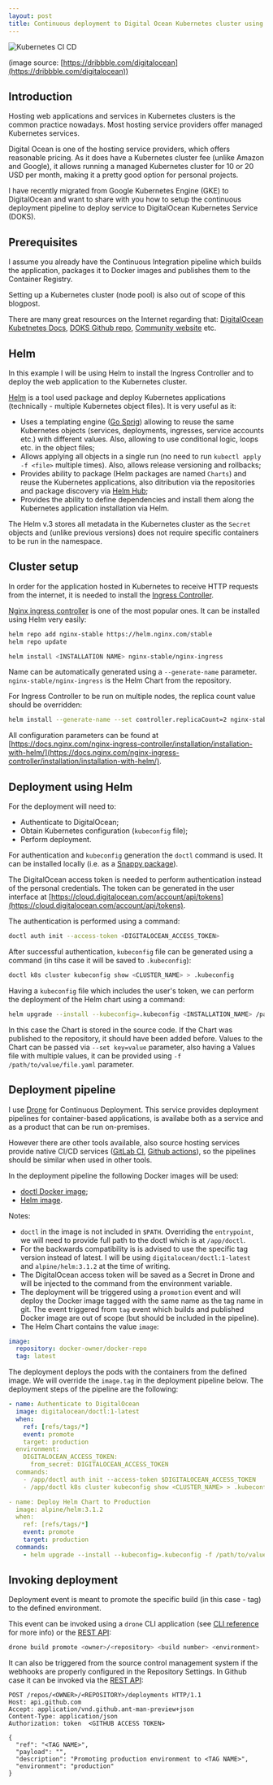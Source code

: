 ```yaml
---
layout: post
title: Continuous deployment to Digital Ocean Kubernetes cluster using Drone and Helm
---
```


<img src="{{ '/assets/img/posts/2020/k8s.jpg' | prepend:site.baseurl }}" alt="Kubernetes CI CD" class="img-responsive img-rounded" />

(image source: [https://dribbble.com/digitalocean](https://dribbble.com/digitalocean))

## Introduction

Hosting web applications and services in Kubernetes clusters is the common practice nowadays. Most hosting service providers offer managed Kubernetes services.

Digital Ocean is one of the hosting service providers, which offers reasonable pricing. As it does have a Kubernetes cluster fee (unlike Amazon and Google), it allows running a managed Kubernetes cluster for 10 or 20 USD per month, making it a pretty good option for personal projects.

I have recently migrated from Google Kubernetes Engine (GKE) to DigitalOcean and want to share with you how to setup the continuous deployment pipeline to deploy service to DigitalOcean Kubernetes Service (DOKS).

## Prerequisites

I assume you already have the Continuous Integration pipeline which builds the application, packages it to Docker images and publishes them to the Container Registry.

Setting up a Kubernetes cluster (node pool) is also out of scope of this blogpost.

There are many great resources on the Internet regarding that: [DigitalOcean Kubetnetes Docs](https://www.digitalocean.com/docs/kubernetes/), [DOKS Github repo](https://github.com/digitalocean/DOKS), [Community website](https://www.digitalocean.com/community) etc.

## Helm

In this example I will be using Helm to install the Ingress Controller and to deploy the web application to the Kubernetes cluster.

[Helm](https://helm.sh/) is a tool used package and deploy Kubernetes applications (technically - multiple Kubernetes object files). It is very useful as it:

* Uses a templating engine ([Go Sprig](https://masterminds.github.io/sprig/)) allowing to reuse the same Kubernetes objects (services, deployments, ingresses, service accounts etc.) with different values. Also, allowing to use conditional logic, loops etc. in the object files;
* Allows applying all objects in a single run (no need to run `kubectl apply -f <file>` multiple times). Also, allows release versioning and rollbacks;
* Provides ability to package (Helm packages are named `Charts`) and reuse the Kubernetes applications, also ditribution via the repositories and package discovery via [Helm Hub](https://hub.helm.sh/);
* Provides the ability to define dependencies and install them along the Kubernetes application installation via Helm.

The Helm v.3 stores all metadata in the Kubernetes cluster as the `Secret` objects and (unlike previous versions) does not require specific containers to be run in the namespace.

## Cluster setup

In order for the application hosted in Kubernetes to receive HTTP requests from the internet, it is needed to install the [Ingress Controller](https://kubernetes.io/docs/concepts/services-networking/ingress-controllers/).

[Nginx ingress controller](https://docs.nginx.com/nginx-ingress-controller/overview/) is one of the most popular ones. It can be installed using Helm very easily:

```bash
helm repo add nginx-stable https://helm.nginx.com/stable
helm repo update

helm install <INSTALLATION NAME> nginx-stable/nginx-ingress
```

Name can be automatically generated using a `--generate-name` parameter. `nginx-stable/nginx-ingress` is the Helm Chart from the repository.

For Ingress Controller to be run on multiple nodes, the replica count value should be overridden:

```bash
helm install --generate-name --set controller.replicaCount=2 nginx-stable/nginx-ingress
```

All configuration parameters can be found at [https://docs.nginx.com/nginx-ingress-controller/installation/installation-with-helm/](https://docs.nginx.com/nginx-ingress-controller/installation/installation-with-helm/).

## Deployment using Helm

For the deployment will need to:

* Authenticate to DigitalOcean;
* Obtain Kubernetes configuration (`kubeconfig` file);
* Perform deployment.

For authentication and `kubeconfig` generation the `doctl` command is used. It can be installed locally (i.e. as a [Snappy package](https://snapcraft.io/doctl)).

The DigitalOcean access token is needed to perform authentication instead of the personal credentials. The token can be generated in the user interface at [https://cloud.digitalocean.com/account/api/tokens](https://cloud.digitalocean.com/account/api/tokens).

The authentication is performed using a command:

```bash
doctl auth init --access-token <DIGITALOCEAN_ACCESS_TOKEN>
```

After successful authentication, `kubeconfig` file can be generated using a command (in tihs case it will be saved to `.kubeconfig`):

```bash
doctl k8s cluster kubeconfig show <CLUSTER_NAME> > .kubeconfig
```

Having a `kubeconfig` file which includes the user's token, we can perform the deployment of the Helm chart using a command:

```bash
helm upgrade --install --kubeconfig=.kubeconfig <INSTALLATION_NAME> /path/to/helm/chart
```

In this case the Chart is stored in the source code. If the Chart was published to the repository, it should have been added before.
Values to the Chart can be passed via `--set key=value` parameter, also having a Values file with multiple values, it can be provided using `-f /path/to/value/file.yaml` parameter.

## Deployment pipeline

I use [Drone](https://drone.io/) for Continuous Deployment. This service provides deployment pipelines for container-based applications, is availabe both as a service and as a product that can be run on-premises.

However there are other tools available, also source hosting services provide native CI/CD services ([GitLab CI](https://docs.gitlab.com/ee/ci/), [Github actions](https://github.com/features/actions)), so the pipelines should be similar when used in other tools.

In the deployment pipeline the following Docker images will be used:

* [doctl Docker image](https://hub.docker.com/r/digitalocean/doctl);
* [Helm image](https://hub.docker.com/r/alpine/helm).

Notes:

* `doctl` in the image is not included in `$PATH`. Overriding the `entrypoint`, we will need to provide full path to the doctl which is at `/app/doctl`.
* For the backwards compatibility is is advised to use the specific tag version instead of latest. I will be using `digitalocean/doctl:1-latest` and `alpine/helm:3.1.2` at the time of writing.
* The DigitalOcean access token will be saved as a Secret in Drone and will be injected to the command from the environment variable.
* The deployment will be triggered using a `promotion` event and will deploy the Docker image tagged with the same name as the tag name in git. The event triggered from `tag` event which builds and published Docker image are out of scope (but should be included in the pipeline).
* The Helm Chart contains the value `image`:

```yaml
image:
  repository: docker-owner/docker-repo
  tag: latest
```

The deployment deploys the pods with the containers from the defined image. We will override the `image.tag` in the deployment pipeline below. The deployment steps of the pipeline are the following:

```yaml
- name: Authenticate to DigitalOcean
  image: digitalocean/doctl:1-latest
  when:
    ref: [refs/tags/*]
    event: promote
    target: production
  environment:
    DIGITALOCEAN_ACCESS_TOKEN:
      from_secret: DIGITALOCEAN_ACCESS_TOKEN
  commands:
    - /app/doctl auth init --access-token $DIGITALOCEAN_ACCESS_TOKEN
    - /app/doctl k8s cluster kubeconfig show <CLUSTER_NAME> > .kubeconfig

- name: Deploy Helm Chart to Production
  image: alpine/helm:3.1.2
  when:
    ref: [refs/tags/*]
    event: promote
    target: production
  commands:
    - helm upgrade --install --kubeconfig=.kubeconfig -f /path/to/values/file.yaml --set image.tag=${DRONE_TAG##v} <INSTALLATION_NAME> /path/to/helm/chart

```

## Invoking deployment

Deployment event is meant to promote the specific build (in this case - tag) to the defined environment.

This event can be invoked using a `drone` CLI application (see [CLI reference](https://readme.drone.io/cli/build/drone-build-promote/) for more info) or the [REST API](https://docs.drone.io/api/builds/build_promote/):

```bash
drone build promote <owner>/<repository> <build number> <environment>
```

It can also be triggered from the source control management system if the webhooks are properly configured in the Repository Settings. In Github case it can be invoked via the [REST API](https://developer.github.com/v3/repos/deployments/):

```http
POST /repos/<OWNER>/<REPOSITORY>/deployments HTTP/1.1
Host: api.github.com
Accept: application/vnd.github.ant-man-preview+json
Content-Type: application/json
Authorization: token  <GITHUB ACCESS TOKEN>

{
  "ref": "<TAG NAME>",
  "payload": "",
  "description": "Promoting production environment to <TAG NAME>",
  "environment": "production"
}
```
